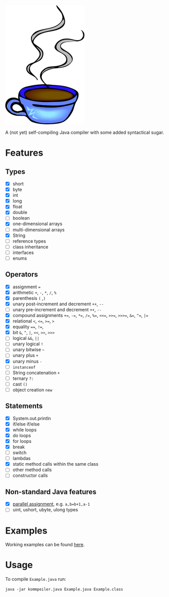 ![Orzo](logo.png)

A (not yet) self-compiling Java compiler with some added syntactical sugar.

# Features

## Types
- [X] short
- [X] byte
- [X] int
- [X] long
- [X] float
- [X] double
- [ ] boolean
- [X] one-dimensional arrays
- [ ] multi-dimensional arrays
- [X] String
- [ ] reference types
- [ ] class inheritance
- [ ] interfaces
- [ ] enums

## Operators
- [X] assignment `=`
- [X] arithmetic `+`, `-`, `*`, `/`, `%`
- [X] parenthesis `(` ,`)`
- [X] unary post-increment and decrement `++`, `--`
- [ ] unary pre-increment and decrement `++`, `--`
- [X] compound assignments `+=`, `-=`, `*=`, `/=`, `%=`, `<<=`, `>>=`, `>>>=`, `&=`, `^=`, `|=`
- [X] relational `<`, `<=`, `>=`, `>`
- [X] equality `==`, `!=`,
- [X] bit `&`, `^`, `|`, `<<`, `>>`, `>>>`
- [ ] logical `&&`, `||`
- [ ] unary logical `!`
- [ ] unary bitwise `~`
- [ ] unary plus `+`
- [X] unary minus `-`
- [ ] `instanceof`
- [ ] String concatenation `+`
- [ ] ternary `?:`
- [ ] cast `()`
- [ ] object creation `new`

## Statements
- [X] System.out.println
- [X] if/else if/else
- [X] while loops
- [X] do loops
- [X] for loops
- [X] break
- [ ] switch
- [ ] lambdas
- [X] static method calls within the same class
- [ ] other method calls
- [ ] constructor calls

## Non-standard Java features
- [X] [parallel assignment](https://en.wikipedia.org/wiki/Assignment_(computer_science)#Parallel_assignment), e.g. `a,b=b+1,a-1`
- [ ] uint, ushort, ubyte, ulong types

# Examples
Working examples can be found [here](src/test/resources/io/github/martinschneider/kommpeiler/examples).

# Usage

To compile `Example.java` run:

`java -jar kommpeiler.java Example.java Example.class`
